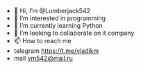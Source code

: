 - 👋 Hi, I’m @Lumberjack542
- 👀 I’m interested in programming
- 🌱 I’m currently learning Python
- 💞️ I’m looking to collaborate on it company
- 📫 How to reach me 
- telegram https://t.me/vladikm
- mail  vm542@mail.ru 

<!---
Lumberjack542/Lumberjack542 is a ✨ special ✨ repository because its `README.md` (this file) appears on your GitHub profile.
You can click the Preview link to take a look at your changes.
--->
